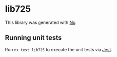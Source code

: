# lib725

This library was generated with [Nx](https://nx.dev).

## Running unit tests

Run `nx test lib725` to execute the unit tests via [Jest](https://jestjs.io).
